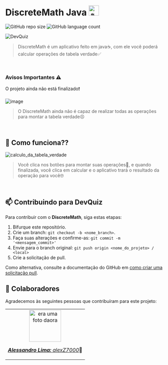 # DiscreteMath Java <img src="https://github.com/alexZ7000/DiscreteMathJava/assets/78627928/408f15d2-45e2-4859-911c-5a6dd3110de9" alt="☕" width="32" height="32">



![GitHub repo size](https://img.shields.io/github/repo-size/alexZ7000/DiscreteMathJava?style=for-the-badge)
![GitHub language count](https://img.shields.io/github/languages/count/alexZ7000/DiscreteMathJava?style=for-the-badge)

<img src="https://github.com/alexZ7000/DiscreteMathJava/assets/78627928/de4a3df4-d705-48d9-9ff7-9c9059a50586" alt="DevQuiz">
<br>

> DiscreteMath é um aplicativo feito em java☕, com ele você poderá calcular operações de tabela verdade✅
>
<br>


### Avisos Importantes ⚠️

O projeto ainda não está finalizado❗<br> <br>
![image](https://github.com/alexZ7000/DiscreteMathJava/assets/78627928/73ef1ee6-e342-46be-974e-fc2046e24ceb)
>O DiscreteMath ainda não é capaz de realizar todas as operações para montar a tabela verdade😣
>
<br>


## 🚀 Como funciona??
<img src="https://github.com/alexZ7000/DiscreteMathJava/assets/78627928/fc00a27a-aac4-4786-837b-250c4920b03e" alt="calculo_da_tabela_verdade"><br>
>Você clica nos botões para montar suas operações🧮, e quando finalizada, você clica em calcular e o aplicativo trará o resultado da operação para você🤓
>
<br>

## 📫 Contribuindo para DevQuiz

Para contribuir com o <b>DiscreteMath</b>, siga estas etapas:

1. Bifurque este repositório.
2. Crie um branch: `git checkout -b <nome_branch>`.
3. Faça suas alterações e confirme-as: `git commit -m '<mensagem_commit>'`
4. Envie para o branch original: `git push origin <nome_do_projeto> / <local>`
5. Crie a solicitação de pull.

Como alternativa, consulte a documentação do GitHub em [como criar uma solicitação pull](https://help.github.com/en/github/collaborating-with-issues-and-pull-requests/creating-a-pull-request).
<br>
## 🤝 Colaboradores

Agradecemos às seguintes pessoas que contribuíram para este projeto:

<table>
  <tr>
    <td align="center">
      <a href="#">
        <img src="https://avatars.githubusercontent.com/u/78627928?v=4" width="100px;" alt="era uma foto daora"/><br>
        <sub>
          <p><b><i>Alessandro Lima:</i></b> <a href="https://github.com/alexZ7000"><i>alexZ7000</i></a>🏅</p>
        </sub>
      </a>
    </td>
  </tr>
</table>
